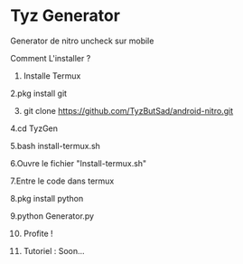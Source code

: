 # Tyz Generator

Generator de nitro uncheck sur mobile

Comment L'installer ?

1. Installe Termux

2.pkg install git

3. git clone https://github.com/TyzButSad/android-nitro.git

4.cd TyzGen

5.bash install-termux.sh

6.Ouvre le fichier "Install-termux.sh"

7.Entre le code dans termux

8.pkg install python

9.python Generator.py

10. Profite !

11. Tutoriel : Soon...
